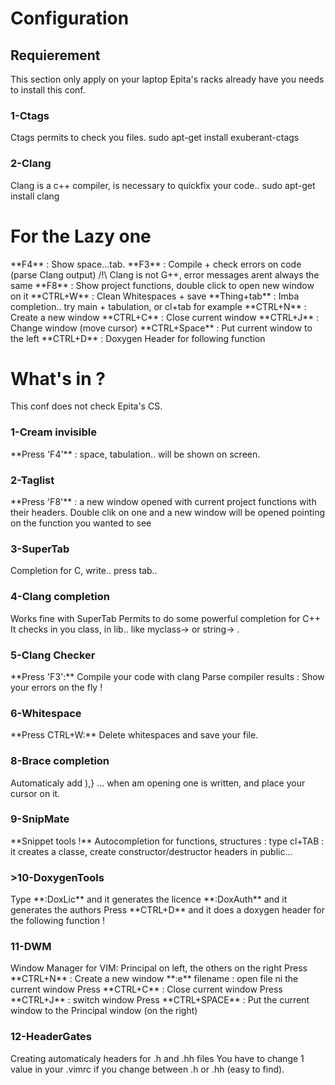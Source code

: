 <h1> Configuration </h1>

<h2>Requierement</h2>
This section only apply on your laptop  
Epita's racks already have you needs to  
install this conf.  

<h3>1-Ctags  </h3>
Ctags permits to check you files.  
sudo apt-get install exuberant-ctags  
  
<h3>2-Clang  </h3>
Clang is a c++ compiler, is necessary to  
quickfix your code..  
sudo apt-get install clang
  
<h1>For the Lazy one  </h1>
**F4** : Show space...tab.  
**F3** : Compile + check errors on code (parse Clang output)  
/!\ Clang is not G++, error messages arent always the same  
**F8** : Show project functions, double click to open new window on it  
**CTRL+W** : Clean Whitespaces + save  
**Thing+tab** : Imba completion.. try main + tabulation, or cl+tab for example  
**CTRL+N** : Create a new window  
**CTRL+C** : Close current window  
**CTRL+J** : Change window (move cursor)  
**CTRL+Space** : Put current window to the left  
**CTRL+D** : Doxygen Header for following function  

<h1>What's in ?</h1>

This conf does not check Epita's CS.  
  
<h3>1-Cream invisible  </h3>
**Press 'F4'** : space, tabulation.. will be  
shown on screen.  

<h3>2-Taglist  </h3>
**Press 'F8'** : a new window opened with current  
project functions with their headers. Double clik  
on one and a new window will be opened pointing on  
the function you wanted to see  

<h3>3-SuperTab</h3>
Completion for C, write.. press tab..  

<h3>4-Clang completion  </h3>
Works fine with SuperTab  
Permits to do some powerful completion for C++  
It checks in you class, in lib..  
like myclass-> or string-> .  

<h3>5-Clang Checker  </h3>
**Press 'F3':**  
Compile your code with clang  
Parse compiler results :  
Show your errors on the fly !  

<h3>6-Whitespace  </h3>
**Press CTRL+W:**  
Delete whitespaces and save your file.  

<h3>8-Brace completion  </h3>
Automaticaly add ),} ... when am opening  
one is written, and place your cursor on it.  

<h3>9-SnipMate  </h3>
**Snippet tools !**  
Autocompletion for functions, structures :  
type cl+TAB : it creates a classe, create constructor/destructor headers in  
public...  

<h3>>10-DoxygenTools  </h3>
Type **:DoxLic** and it generates the licence  
**:DoxAuth** and it generates the authors  
Press **CTRL+D** and it does a doxygen header for the following function !  

<h3>11-DWM  </h3>
Window Manager for VIM: Principal on left, the others on the right  
Press **CTRL+N** : Create a new window  
**:e** filename : open file ni the current window  
Press **CTRL+C** : Close current window  
Press **CTRL+J** : switch window  
Press **CTRL+SPACE** : Put the current window to the Principal window (on the right)  

<h3>12-HeaderGates  </h3>
Creating automaticaly headers for .h and .hh files  
You have to change 1 value in your .vimrc if you change between  
.h or .hh (easy to find).  


